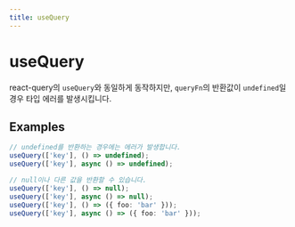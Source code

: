 ```yaml
---
title: useQuery
---
```


# useQuery

react-query의 `useQuery`와 동일하게 동작하지만, `queryFn`의 반환값이 `undefined`일 경우 타입 에러를 발생시킵니다.

## Examples

```typescript
// undefined를 반환하는 경우에는 에러가 발생합니다.
useQuery(['key'], () => undefined);
useQuery(['key'], async () => undefined);

// null이나 다른 값을 반환할 수 있습니다.
useQuery(['key'], () => null);
useQuery(['key'], async () => null);
useQuery(['key'], () => ({ foo: 'bar' }));
useQuery(['key'], async () => ({ foo: 'bar' }));
```
